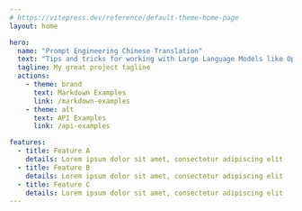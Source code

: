 ```yaml
---
# https://vitepress.dev/reference/default-theme-home-page
layout: home

hero:
  name: "Prompt Engineering Chinese Translation"
  text: "Tips and tricks for working with Large Language Models like OpenAI's GPT-4."
  tagline: My great project tagline
  actions:
    - theme: brand
      text: Markdown Examples
      link: /markdown-examples
    - theme: alt
      text: API Examples
      link: /api-examples

features:
  - title: Feature A
    details: Lorem ipsum dolor sit amet, consectetur adipiscing elit
  - title: Feature B
    details: Lorem ipsum dolor sit amet, consectetur adipiscing elit
  - title: Feature C
    details: Lorem ipsum dolor sit amet, consectetur adipiscing elit
---
```


